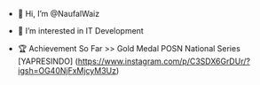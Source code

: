 - 👋 Hi, I’m @NaufalWaiz
- 👀 I’m interested in IT Development

- 🏆 Achievement So Far >>
  Gold Medal POSN National Series [YAPRESINDO]
  (https://www.instagram.com/p/C3SDX6GrDUr/?igsh=OG40NjFxMjcyM3Uz)

<!---
NaufalWaiz/NaufalWaiz is a ✨ special ✨ repository because its `README.md` (this file) appears on your GitHub profile.
You can click the Preview link to take a look at your changes.
--->
